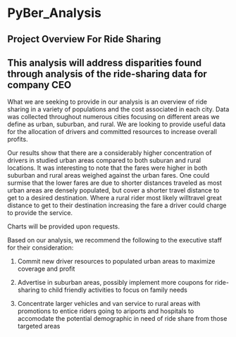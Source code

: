 # PyBer_Analysis
## Project Overview For Ride Sharing 

## This analysis will address disparities found through analysis of the ride-sharing data for company CEO

What we are seeking to provide in our analysis is an overview of ride sharing in a variety of populations and the cost associated in each city. Data was collected throughout numerous cities focusing on different areas we define as urban, suburban, and rural. We are looking to provide useful data for the allocation of drivers and committed resources to increase overall profits.  

Our results show that there are a considerably higher concentration of drivers in studied urban areas compared to both suburan and rural locations. It was interesting to note that the fares were higher in both suburban and rural areas weighed against the urban fares. One could surmise that the lower fares are due to shorter distances traveled as most urban areas are densely populated, but cover a shorter travel distance to get to a desired destination. Where a rural rider most likely willtravel great distance to get to their destination increasing the fare a driver could charge to provide the service.

Charts will be provided upon requests. 

Based on our analysis, we recommend the following to the executive staff for their consideration:

1. Commit new driver resources to populated urban areas to maximize coverage and profit

2. Advertise in suburban areas, possibly implement more coupons for ride-sharing to child friendly activities to focus on family needs

3. Concentrate larger vehicles and van service to rural areas with promotions to entice riders going to ariports and hospitals to accomodate the potential demographic in need of ride share from those targeted areas
